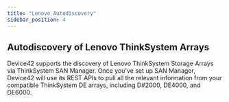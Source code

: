 ```yaml
---
title: "Lenovo Autodiscovery"
sidebar_position: 4
---
```


## Autodiscovery of Lenovo ThinkSystem Arrays

Device42 supports the discovery of Lenovo ThinkSystem Storage Arrays via ThinkSystem SAN Manager. Once you've set up SAN Manager, Device42 will use its REST APIs to pull all the relevant information from your compatible ThinkSystem DE arrays, including D#2000, DE4000, and DE6000. 

